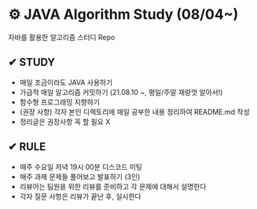 # ⚙ JAVA Algorithm Study (08/04~)
자바를 활용한 알고리즘 스터디 Repo   
  
## ✔ **STUDY**  
- 매일 조금이라도 JAVA 사용하기  
- 가급적 매일 알고리즘 커밋하기 (21.08.10 ~, 평일/주말 재량껏 알아서!)  
- 함수형 프로그래밍 지향하기  
- (권장 사항) 각자 본인 디렉토리에 매일 공부한 내용 정리하여 README.md 작성
- 정리글은 권장사항 꼭 할 필요 X
  
  
## ✔ **RULE**  
 - 매주 수요일 저녁 19시 00분 디스코드 미팅  
 - 매주 과제 문제들 풀어보고 발표하기 (3인)
 - 리뷰어는 팀원을 위한 리뷰를 준비하고 각 문제에 대해서 설명한다
 - 각자 질문 사항은 리뷰가 끝난 후, 실시한다

<!-- ## 👍 ** 문제집 **  
|주차|기간|내용|리뷰어|
|:---:|:---:|:---|:---:|
|1|21-08-04~21-08-11|[1. Programmers_Greedy](https://programmers.co.kr/learn/courses/30/lessons/42862)<br>[2. BOJ_Stack](https://www.acmicpc.net/problem/2504)<br>[3. BOJ_Queue](https://www.acmicpc.net/problem/1966) | - |
|2|21-08-11~21-08-18|[1. BOJ_BFS](https://www.acmicpc.net/problem/1697)<br>[2. BOJ_Stack](https://www.acmicpc.net/problem/1874)<br>[3. Programmers_카카오](https://programmers.co.kr/learn/courses/30/lessons/67256)|1. 김형우 <br> 2. 최두나 <br> 3. 최주은| 
|3|21-08-18~21-08-24|[1. BOJ_사다리조작](https://www.acmicpc.net/problem/15684)<br>[2. BOJ_연구소](https://www.acmicpc.net/problem/14502)<br>[3. SWexpert_외로운문자](https://swexpertacademy.com/main/code/problem/problemDetail.do?contestProbId=AXVJuEvqLAADFASe&)|1. 최지우<br>2. 이보연<br>3. 김수호|
|4|21-08-24~21-08-31|자율공부/IM_시험준비|-|
|5|21-08-31~21-09-08|[1. BOJ_최소스패닝트리](https://www.acmicpc.net/problem/1197)<br>[2. BOJ_가장큰정사각형](https://www.acmicpc.net/problem/1915)<br>[3. BOJ_이분그래프](https://www.acmicpc.net/problem/1707)|1. 최주은<br>2. 김형우<br>3. 최두나|
|6|21-09-08~21-09-14|[1. BOJ_민준이와마산그리고건우](https://www.acmicpc.net/problem/18223)<br>[2. BOJ_트리](https://www.acmicpc.net/problem/1068)<br>[3. BOJ_벽부수고이동하기](https://www.acmicpc.net/problem/2206)|1. 이수호<br>2. 이보연<br>3. 최지우|
|7|21-09-15~21-09-21|[1. BOJ_쿼드트리](https://www.acmicpc.net/problem/1992)<br>[2. BOJ_숫자판점프](https://www.acmicpc.net/problem/2210)<br>[3. BOJ_별찍기11](https://www.acmicpc.net/problem/2448)|1. 최주은<br>2. 최두나<br>3. 김형우|
|8|21-09-29~21-09-28|[1. BOJ_구호물자](https://www.acmicpc.net/problem/11581)<br>[2. BOJ_탈출](https://www.acmicpc.net/problem/3055)<br>[3. Programmers_2019카카오개발자겨울인턴십 크레인인형뽑기게임](https://programmers.co.kr/learn/courses/30/lessons/64061)|1. 최지우<br>2. 이수호<br>3. 이보연|
|9|21-09-29~21-09-28|[1. BOJ_불](https://www.acmicpc.net/problem/4179)<br>[2. Programmers_찾아라프로그래밍마에스터_게임맵최단거리](https://programmers.co.kr/learn/courses/30/lessons/1844)<br>[3. Programmers_2021KAKAOBLINDRECRUITMENT_합승택시요금](https://programmers.co.kr/learn/courses/30/lessons/72413)|1. 최두나<br>2. 최주은<br>3. 김형우|
 -->
